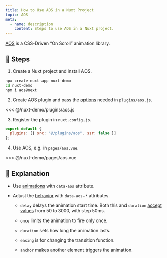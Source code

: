 ```yaml
---
title: How to Use AOS in a Nuxt Project
topic: AOS
meta:
  - name: description
    content: Steps to use AOS in a Nuxt project.
---
```


[AOS](https://github.com/michalsnik/aos) is a CSS-Driven “On Scroll” animation library.

## :footprints: Steps

1. Create a Nuxt project and install AOS.

```bash
npx create-nuxt-app nuxt-demo
cd nuxt-demo
npm i aos@next
```

2. Create AOS plugin and pass the [options](https://www.npmjs.com/package/aos#1-initialize-aos) needed in `plugins/aos.js`.

<<< @/nuxt-demo/plugins/aos.js

3. Register the plugin in `nuxt.config.js`.

```js
export default {
  plugins: [{ src: "@/plugins/aos", ssr: false }]
};
```

4. Use AOS, e.g. in `pages/aos.vue`.

<<< @/nuxt-demo/pages/aos.vue

## :book: Explanation

- Use [animations](https://www.npmjs.com/package/aos#animations) with `data-aos` attribute.
- Adjust the [behavior](https://github.com/michalsnik/aos#2-set-animation-using-data-aos-attribute) with `data-aos-*` attributes.

  - `delay` delays the animation start time. Both this and `duration` [accept values](https://www.npmjs.com/package/aos#setting-duration-delay) from 50 to 3000, with step 50ms.
  - `once` limits the animation to fire only once.
  - `duration` sets how long the animation lasts.
  - `easing` is for changing the transition function.

  - `anchor` makes another element triggers the animation.
